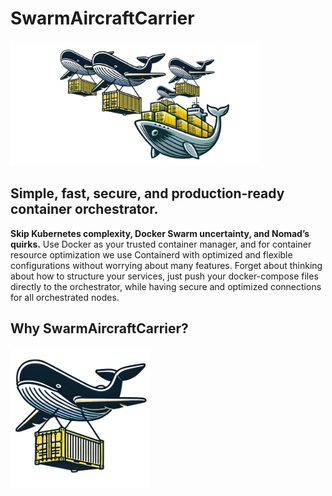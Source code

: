 # SwarmAircraftCarrier

<img src="https://github.com/HarryEddward/ContainerizedAircraftCarrier/blob/main/.github/img/banner_logo.png?raw=true" alt="alt text" width="400">

## Simple, fast, secure, and production-ready container orchestrator.

**Skip Kubernetes complexity, Docker Swarm uncertainty, and Nomad’s quirks.** Use Docker as your trusted container manager, and for container resource optimization we use Containerd with optimized and flexible configurations without worrying about many features. Forget about thinking about how to structure your services, just push your docker-compose files directly to the orchestrator, while having secure and optimized connections for all orchestrated nodes.

## Why SwarmAircraftCarrier?
<img src="https://github.com/HarryEddward/ContainerizedAircraftCarrier/blob/main/.github/img/swarm_container_hunting.png?raw=true" alt="alt text" width="225">
